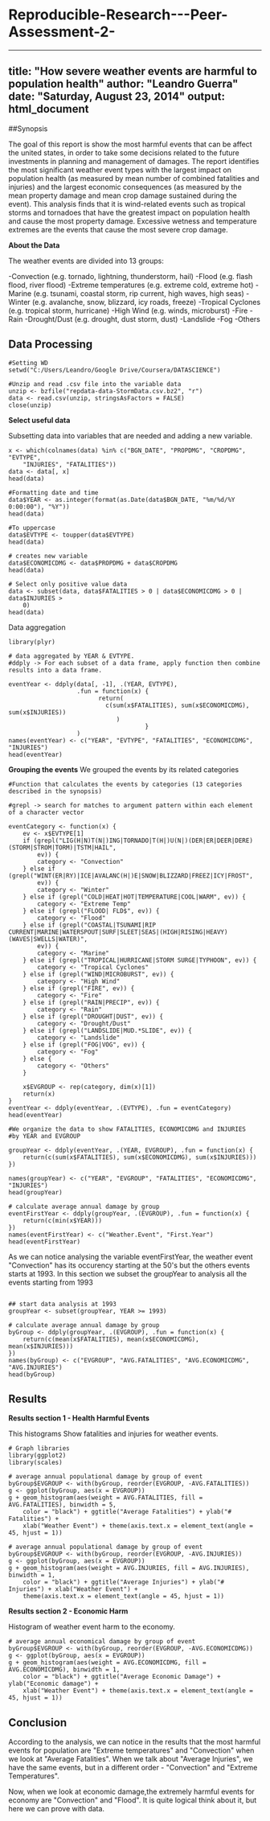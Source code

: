 Reproducible-Research---Peer-Assessment-2-
==========================================
---
title: "How severe weather events are harmful to population health" 
author: "Leandro Guerra"
date: "Saturday, August 23, 2014"
output: html_document
---

##Synopsis 

The goal of this report is show the most harmful events that can be affect the united states, in order to take some decisions related to the future investments in planning and management of damages. The report identifies the most significant weather event types with the largest impact on population health (as measured by mean number of combined fatalities and injuries) and the largest economic consequences (as measured by the mean property damage and mean crop damage sustained during the event). This analysis finds that it is wind-related events such as tropical storms and tornadoes that have the greatest impact on population health and cause the most property damage. Excessive wetness and temperature extremes are the events that cause the most severe crop damage.

**About the Data**

The weather events are divided into 13 groups:

-Convection (e.g. tornado, lightning, thunderstorm, hail)
-Flood (e.g. flash flood, river flood)
-Extreme temperatures (e.g. extreme cold, extreme hot)
-Marine (e.g. tsunami, coastal storm, rip current, high waves, high seas)
-Winter (e.g. avalanche, snow, blizzard, icy roads, freeze)
-Tropical Cyclones (e.g. tropical storm, hurricane)
-High Wind (e.g. winds, microburst)
-Fire
-Rain
-Drought/Dust (e.g. drought, dust storm, dust)
-Landslide
-Fog
-Others

## Data Processing

```{r importdata, echo=TRUE}
#Setting WD
setwd("C:/Users/Leandro/Google Drive/Coursera/DATASCIENCE")

#Unzip and read .csv file into the variable data
unzip <- bzfile("repdata-data-StormData.csv.bz2", "r")
data <- read.csv(unzip, stringsAsFactors = FALSE)
close(unzip)
```

**Select useful data** 

Subsetting data into variables that are needed and adding a new variable.

```{r datasubset,echo=TRUE,cache=TRUE}
x <- which(colnames(data) %in% c("BGN_DATE", "PROPDMG", "CROPDMG", "EVTYPE", 
    "INJURIES", "FATALITIES"))
data <- data[, x]
head(data)

#Formatting date and time
data$YEAR <- as.integer(format(as.Date(data$BGN_DATE, "%m/%d/%Y 0:00:00"), "%Y"))
head(data)

#To uppercase
data$EVTYPE <- toupper(data$EVTYPE)
head(data)

# creates new variable
data$ECONOMICDMG <- data$PROPDMG + data$CROPDMG
head(data)

# Select only positive value data
data <- subset(data, data$FATALITIES > 0 | data$ECONOMICDMG > 0 | data$INJURIES > 
    0)
head(data)
```

Data aggregation

```{r aggregate,echo=TRUE,cache=TRUE}
library(plyr)

# data aggregated by YEAR & EVTYPE.
#ddply -> For each subset of a data frame, apply function then combine results into a data frame.

eventYear <- ddply(data[, -1], .(YEAR, EVTYPE),
                   .fun = function(x) {
                         return(
                           c(sum(x$FATALITIES), sum(x$ECONOMICDMG), sum(x$INJURIES))
                              )
                                      }
                   )
names(eventYear) <- c("YEAR", "EVTYPE", "FATALITIES", "ECONOMICDMG", "INJURIES")
head(eventYear)
```

**Grouping the events**
We grouped the events by its related categories

```{r group,echo=TRUE,cache=TRUE}
#Function that calculates the events by categories (13 categories described in the synopsis)

#grepl -> search for matches to argument pattern within each element of a character vector

eventCategory <- function(x) {
    ev <- x$EVTYPE[1]
    if (grepl("LIG(H|N)T(N|)ING|TORNADO|T(H|)U(N|)(DER|ER|DEER|DERE)(STORM|STROM|TORM)|TSTM|HAIL", 
        ev)) {
        category <- "Convection"
    } else if (grepl("WINT(ER|RY)|ICE|AVALANC(H|)E|SNOW|BLIZZARD|FREEZ|ICY|FROST", 
        ev)) {
        category <- "Winter"
    } else if (grepl("COLD|HEAT|HOT|TEMPERATURE|COOL|WARM", ev)) {
        category <- "Extreme Temp"
    } else if (grepl("FLOOD| FLD$", ev)) {
        category <- "Flood"
    } else if (grepl("COASTAL|TSUNAMI|RIP CURRENT|MARINE|WATERSPOUT|SURF|SLEET|SEAS|(HIGH|RISING|HEAVY) (WAVES|SWELLS|WATER)", 
        ev)) {
        category <- "Marine"
    } else if (grepl("TROPICAL|HURRICANE|STORM SURGE|TYPHOON", ev)) {
        category <- "Tropical Cyclones"
    } else if (grepl("WIND|MICROBURST", ev)) {
        category <- "High Wind"
    } else if (grepl("FIRE", ev)) {
        category <- "Fire"
    } else if (grepl("RAIN|PRECIP", ev)) {
        category <- "Rain"
    } else if (grepl("DROUGHT|DUST", ev)) {
        category <- "Drought/Dust"
    } else if (grepl("LANDSLIDE|MUD.*SLIDE", ev)) {
        category <- "Landslide"
    } else if (grepl("FOG|VOG", ev)) {
        category <- "Fog"
    } else {
        category <- "Others"
    }

    x$EVGROUP <- rep(category, dim(x)[1])
    return(x)
}
eventYear <- ddply(eventYear, .(EVTYPE), .fun = eventCategory)
head(eventYear)

#We organize the data to show FATALITIES, ECONOMICDMG and INJURIES
#by YEAR and EVGROUP

groupYear <- ddply(eventYear, .(YEAR, EVGROUP), .fun = function(x) {
    return(c(sum(x$FATALITIES), sum(x$ECONOMICDMG), sum(x$INJURIES)))
})

names(groupYear) <- c("YEAR", "EVGROUP", "FATALITIES", "ECONOMICDMG", "INJURIES")
head(groupYear)

# calculate average annual damage by group
eventFirstYear <- ddply(groupYear, .(EVGROUP), .fun = function(x) {
    return(c(min(x$YEAR)))
})
names(eventFirstYear) <- c("Weather.Event", "First.Year")
head(eventFirstYear)
```

As we can notice analysing the variable eventFirstYear, the weather event "Convection" has its occurency starting at the 50's but the others events starts at 1993. In this section we subset the groupYear to analysis all the events starting from 1993

```{r data1993,echo=TRUE,cache=TRUE}

## start data analysis at 1993
groupYear <- subset(groupYear, YEAR >= 1993)

# calculate average annual damage by group
byGroup <- ddply(groupYear, .(EVGROUP), .fun = function(x) {
    return(c(mean(x$FATALITIES), mean(x$ECONOMICDMG), mean(x$INJURIES)))
})
names(byGroup) <- c("EVGROUP", "AVG.FATALITIES", "AVG.ECONOMICDMG", "AVG.INJURIES")
head(byGroup)

```

## Results

**Results section 1 - Health Harmful Events**

This histograms Show fatalities and injuries for weather events.

```{r results1,echo=TRUE, cache=TRUE}
# Graph libraries
library(ggplot2)
library(scales)

# average annual populational damage by group of event
byGroup$EVGROUP <- with(byGroup, reorder(EVGROUP, -AVG.FATALITIES))
g <- ggplot(byGroup, aes(x = EVGROUP))
g + geom_histogram(aes(weight = AVG.FATALITIES, fill = AVG.FATALITIES), binwidth = 5, 
    color = "black") + ggtitle("Average Fatalities") + ylab("# Fatalities") + 
    xlab("Weather Event") + theme(axis.text.x = element_text(angle = 45, hjust = 1))

# average annual populational damage by group of event
byGroup$EVGROUP <- with(byGroup, reorder(EVGROUP, -AVG.INJURIES))
g <- ggplot(byGroup, aes(x = EVGROUP))
g + geom_histogram(aes(weight = AVG.INJURIES, fill = AVG.INJURIES), binwidth = 1, 
    color = "black") + ggtitle("Average Injuries") + ylab("# Injuries") + xlab("Weather Event") + 
    theme(axis.text.x = element_text(angle = 45, hjust = 1))
```


**Results section 2 - Economic Harm**
  
Histogram of weather event harm to the economy.

```{r results2,echo=TRUE, cache=TRUE}
# average annual economical damage by group of event
byGroup$EVGROUP <- with(byGroup, reorder(EVGROUP, -AVG.ECONOMICDMG))
g <- ggplot(byGroup, aes(x = EVGROUP))
g + geom_histogram(aes(weight = AVG.ECONOMICDMG, fill = AVG.ECONOMICDMG), binwidth = 1, 
    color = "black") + ggtitle("Average Economic Damage") + ylab("Economic damage") + 
    xlab("Weather Event") + theme(axis.text.x = element_text(angle = 45, hjust = 1))
```

## Conclusion 

According to the analysis, we can notice in the results that the most harmful events for population are "Extreme temperatures" and "Convection" when we look at "Average Fatalities". When we talk about "Average Injuries", we have the same events, but in a different order - "Convection" and "Extreme Temperatures".

Now, when we look at economic damage,the extremely harmful events for economy are
"Convection" and "Flood". It is quite logical think about it, but here we can prove with data.

